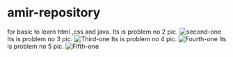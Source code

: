 # amir-repository
for basic to learn html ,css and java.
Its is problem no 2 pic.
![second-one](https://user-images.githubusercontent.com/66180093/103553680-9d593c80-4ecf-11eb-8cda-57b06dbefcff.png)
Its is problem no 3 pic.
![Third-one](https://user-images.githubusercontent.com/66180093/103553712-a944fe80-4ecf-11eb-8e30-59f196fa0afd.png)
Its is problem no 4 pic.
![Fourth-one](https://user-images.githubusercontent.com/66180093/103553730-ad711c00-4ecf-11eb-8d3f-cf349ae06658.png)
Its is problem no 5 pic.
![Fifth-one](https://user-images.githubusercontent.com/66180093/103553739-b104a300-4ecf-11eb-9fa4-b81c8958162f.png)

